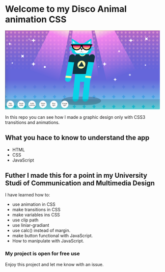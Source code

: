 # Welcome to my Disco Animal animation CSS
![Animation](https://raw.githubusercontent.com/Loquino/disco-animal/master/sources/screenshot-1.png)

In this repo you can see how I made a graphic design only with CSS3 transitions and animations.

## What you hace to know to understand the app
- HTML 
- CSS
- JavaScript

## Futher I made this for a point in my University Studi of Communication and Multimedia Design
I have learned how to:
- use animation in CSS
- make transitions in CSS
- make variables ins CSS 
- use clip path 
- use liniar-gradiant
- use calc() instead of margin.
- make button functional with JavaScript.
- How to manipulate with JavaScript.

### My project is open for free use
Enjoy this project and let me know with an issue.
